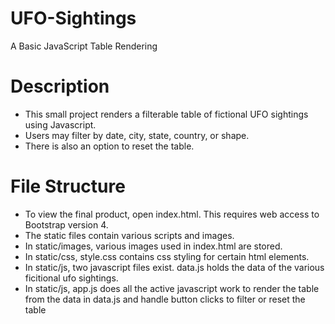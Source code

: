 # UFO-Sightings
A Basic JavaScript Table Rendering

# Description
 - This small project renders a filterable table of fictional UFO sightings using Javascript.  
 - Users may filter by date, city, state, country, or shape.
 - There is also an option to reset the table.
 
# File Structure
 - To view the final product, open index.html.  This requires web access to Bootstrap version 4.
 - The static files contain various scripts and images.
 - In static/images, various images used in index.html are stored.
 - In static/css, style.css contains css styling for certain html elements.
 - In static/js, two javascript files exist.  data.js holds the data of the various ficitional ufo sightings.
 - In static/js, app.js does all the active javascript work to render the table from the data in data.js and handle button clicks to filter or reset the table
